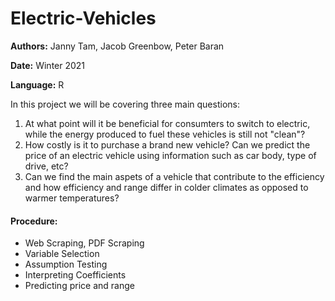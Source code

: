 # Electric-Vehicles
**Authors:** Janny Tam, Jacob Greenbow, Peter Baran

**Date:** Winter 2021

**Language:** R

In this project we will be covering three main questions:

1. At what point will it be beneficial for consumters to switch to electric, while the energy produced to fuel these vehicles is still not "clean"? 
2. How costly is it to purchase a brand new vehicle? Can we predict the price of an electric vehicle using information such as car body, type of drive, etc?
3. Can we find the main aspets of a vehicle that contribute to the efficiency and how efficiency and range differ in colder climates as opposed to warmer temperatures?


#### Procedure:
- Web Scraping, PDF Scraping
- Variable Selection
- Assumption Testing
- Interpreting Coefficients
- Predicting price and range
